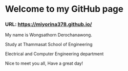 # Welcome to my GitHub page

### URL: https://miyorina378.github.io/

My name is Wongsathorn Derochanawong.

Study at Thammasat School of Engineering

Electrical and Computer Engineering department

Nice to meet you all, Have a great day!
